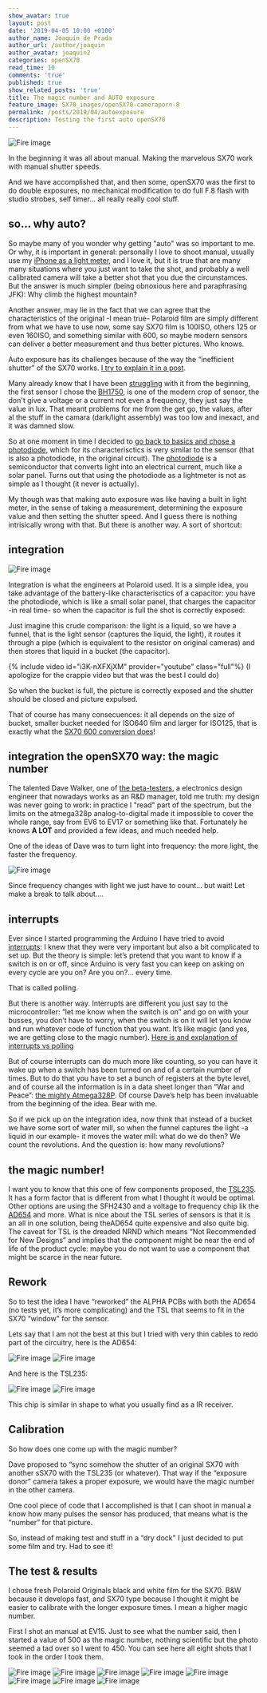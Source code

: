 ```yaml
---
show_avatar: true
layout: post
date: '2019-04-05 10:00 +0100'
author_name: Joaquín de Prada
author_url: /author/joaquin
author_avatar: joaquin2
categories: openSX70
read_time: 10
comments: 'true'
published: true
show_related_posts: 'true'
title: The magic number and AUTO exposure
feature_image: SX70_images/openSX70-cameraporn-8
permalink: /posts/2019/04/autoexposure
description: Testing the first auto openSX70
---
```

![Fire image]({{site.url}}/{{site.baseurl}}img/2019/04/20190404_auto_rework-02.jpg)


In the beginning it was all about manual. Making the marvelous SX70 work with manual shutter speeds.

And we have accomplished that, and then some, openSX70 was the first to do double exposures, no mechanical modification to do full F.8 flash with studio strobes, self timer... all really really cool stuff.

## so... why auto?

So maybe many of you wonder why getting "auto" was so important to me. Or why, it is important in general: personally I love to shoot manual, usually use my [iPhone as a light meter](http://xyzdq.blogspot.com/2012/12/os-presento-la-nueva-version-pro-de.html), and I love it, but it is true that are many many situations where you just want to take the shot, and probably a well calibrated camera will take a better shot that you due the circunstamces. But the answer is much simpler (being obnoxious here and paraphrasing JFK): Why climb the highest mountain?

Another answer, may lie in the fact that we can agree that the characteristics of the original -I mean true- Polaroid film are simply different from what we have to use now, some say SX70 film is 100ISO, others 125 or even 160ISO, and something similar with 600, so maybe modern sensors can deliver a better measurement and thus better pictures. Who knows.

Auto exposure has its challenges because of the way the “inefficient shutter” of the SX70 works. [I try to explain it in a post](https://opensx70.com/posts/2018/11/sx70-shutter).

Many already know that I have been [struggling](https://opensx70.com/posts/2018/09/lightmeter-struggle) with it from the beginning, the first sensor I chose the [BH1750](https://www.mouser.com/ds/2/348/bh1750fvi-e-186247.pdf), is one of the modern crop of sensor, the don't give a voltage or a current not even a frequency, they just say the value in lux. That meant problems for me from the get go, the values, after al the stuff in the camara (dark/light assembly) was too low and inexact, and it was damned slow.

So at one moment in time I decided to [go back to basics and chose a photodiode](https://opensx70.com/posts/2018/10/photodiode), which for its characterisctics is very similar to the sensor (that is also a photodiode, in the original circuit).
The [photodiode](https://www.google.com/search?q=photodiode&oq=photodiode&aqs=chrome..69i57j69i60l2j35i39l2j0.2271j0j4&sourceid=chrome&ie=UTF-8) is a semiconductor that converts light into an electrical current, much like a solar panel. Turns out that using the photodiode as a lightmeter is not as simple as I thought (it never is actually).

My though was that making auto exposure was like having a built in light meter, in the sense of taking a measurement, determining the exposure value and then setting the shutter speed. And I guess there is nothing intrisically wrong with that. But there is another way. A sort of shortcut:
              
## integration
                              
![Fire image]({{site.url}}/{{site.baseurl}}img/2019/04/20190404_auto_rework-18.jpg)

Integration is what the engineers at Polaroid used. It is a simple idea, you take advantage of the battery-like characterisctics of a capacitor: you have the photodiode, which is like a small solar panel, that charges the capacitor -in real time- so when the capacitor is full the shot is correctly exposed:

Just imagine this crude comparison: the light is a liquid, so we have a funnel, that is the light sensor (captures the liquid, the light), it routes it through a pipe (which is equivalent to the resistor on original cameras) and then stores that liquid in a bucket (the capacitor).

{% include video id="i3K-nXFXjXM" provider="youtube" class="full"%}
(I apologize for the crappie video but that was the best I could do)

So when the bucket is full, the picture is correctly exposed and the shutter should be closed and picture expulsed.

That of course has many consecuences: it all depends on the size of bucket, smaller bucket needed for ISO640 film and larger for ISO125, that is exactly what the [SX70 600 conversion does](https://opensx70.com/tutorials/100-600-conversion/)!

## integration the openSX70 way: the magic number

The talented Dave Walker, one of [the beta-testers](https://opensx70.com/posts/2019/02/meet-the-beta-testers), a electronics design engineer that nowadays works as an R&D manager, told me truth: my design was never going to work: in practice I "read" part of the spectrum, but the limits on the atmega328p analog-to-digital made it impossible to cover the whole range, say from EV6 to EV17 or something like that.
Fortunately he knows **A LOT** and provided a few ideas, and much needed help.

One of the ideas of Dave was to turn light into frequency: the more light, the faster the frequency.

![Fire image]({{site.url}}/{{site.baseurl}}img/2019/04/20190404_auto_rework-20.jpg)

Since frequency changes with light we just have to count... but wait! Let make a break to talk about....

## interrupts 
Ever since I started programming the Arduino I have tried to avoid [interrupts](https://www.arduino.cc/reference/en/language/functions/interrupts/interrupts/): I knew that they were very important but also a bit complicated to set up. But the theory is simple: let’s pretend that you want to know if a switch is on or off, since Arduino is very fast you can keep on asking on every cycle are you on? Are you on?... every time.

That is called polling.

But there is another way. Interrupts are different you just say to the microcontroller: “let me know when the switch is on” and go on with your busses, you don’t have to worry, when the switch is on it will let you know and run whatever code of function that you want. It’s like magic (and yes, we are getting close to the magic number). [Here is and explanation of interrupts vs polling](https://blog.digilentinc.com/interrupts-vs-polling-whats-the-dif-interrupt-ference/)

But of course interrupts can do much more like counting, so you can have it wake up when a switch has been turned on and of a certain number of times. But to do that you have to set a bunch of registers at the byte level, and of course all the information is in a data sheet longer than “War and Peace”: [the mighty Atmega328P](https://www.mouser.es/datasheet/2/268/Atmel-8271-8-bit-AVR-Microcontroller-ATmega48A-48P-1315288.pdf). Of course Dave’s help has been invaluable from the beginning of the idea. Bear with me.

So if we pick up on the integration idea, now think that instead of a bucket we have some sort of water mill, so when the funnel captures the light -a liquid in our example- it moves the water mill: what do we do then? We count the revolutions. And the question is: how many revolutions? 

## the magic number!

I want you to know that this one of few components proposed, the [TSL235](https://ams.com/documents/20143/36005/TSL235R_DS000120_3-00.pdf). It has a form factor that is different from what I thought it would be optimal. Other options are using the SFH2430 and a voltage to frequency chip lik the [AD654](https://www.analog.com/media/en/technical-documentation/data-sheets/AD654.pdf) and more. What is nice about the TSL series of sensors is that it is an all in one solution, being theAD654 quite expensive and also quite big. The caveat for TSL is the dreaded NRND which means “Not Recommended for New Designs” and implies that the component might be near the end of life of the product cycle: maybe you do not want to use a component that might be scarce in the near future.

## Rework

So to test the idea I have “reworked” the ALPHA PCBs with both the AD654 (no tests yet, it’s more complicating) and the TSL that seems to fit in the SX70 “window" for the sensor. 

Lets say that I am not the best at this but I tried with very thin cables to redo part of the circuitry, here is the AD654:

![Fire image]({{site.url}}/{{site.baseurl}}img/2019/04/20190404_auto_rework-03.jpg)
![Fire image]({{site.url}}/{{site.baseurl}}img/2019/04/20190404_auto_rework-05.jpg)

And here is the TSL235: 

![Fire image]({{site.url}}/{{site.baseurl}}img/2019/04/20190404_auto_rework-08.jpg)
![Fire image]({{site.url}}/{{site.baseurl}}img/2019/04/20190404_auto_rework-09.jpg)

This chip is similar in shape to what you usually find as a IR receiver.

## Calibration 

So how does one come up with the magic number?

Dave proposed to “sync somehow the shutter of an original SX70 with another sSX70 with the TSL235 (or whatever). That way if the “exposure donor” camera takes a proper exposure, we would have the magic number in the other camera. 

One cool piece of code that I accomplished is that I can shoot in manual a know how many pulses the sensor has produced, that means what is the “number” for that picture.

So, instead of making test and stuff in a “dry dock" I just decided to put some film and try. Had to see it!

## The test & results 

I chose fresh Polaroid Originals black and white film for the SX70.
B&W because it develops fast, and SX70 type because I thought it might be easier to calibrate with the longer exposure times. I mean a higher magic number.

First I shot an manual at EV15. Just to see what the number said, then I started a value of 500 as the magic number, nothing scientific but the photo seemed a tad over so I went to 450. You can see here all eight shots that I took in the order I took them.

![Fire image]({{site.url}}/{{site.baseurl}}img/2019/04/20190404_auto_rework-10.jpg)
![Fire image]({{site.url}}/{{site.baseurl}}img/2019/04/20190404_auto_rework-11.jpg)
![Fire image]({{site.url}}/{{site.baseurl}}img/2019/04/20190404_auto_rework-12.jpg)
![Fire image]({{site.url}}/{{site.baseurl}}img/2019/04/20190404_auto_rework-13.jpg)
![Fire image]({{site.url}}/{{site.baseurl}}img/2019/04/20190404_auto_rework-14.jpg)
![Fire image]({{site.url}}/{{site.baseurl}}img/2019/04/20190404_auto_rework-15.jpg)
![Fire image]({{site.url}}/{{site.baseurl}}img/2019/04/20190404_auto_rework-16.jpg)
![Fire image]({{site.url}}/{{site.baseurl}}img/2019/04/20190404_auto_rework-17.jpg)


